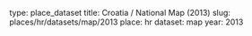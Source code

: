 type: place_dataset
title: Croatia / National Map (2013)
slug: places/hr/datasets/map/2013
place: hr
dataset: map
year: 2013
